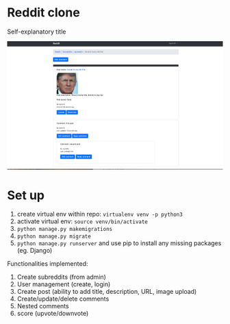 # Reddit clone
Self-explanatory title

![Homepage](static/img/screenshot.png)

# Set up
1. create virtual env within repo: `virtualenv venv -p python3`
2. activate virtual env: `source venv/bin/activate`
3. `python manage.py makemigrations`
4. `python manage.py migrate`
5. `python manage.py runserver` and use pip to install any missing packages (eg. Django)

Functionalities implemented:
1. Create subreddits (from admin)
2. User management (create, login)
3. Create post (ability to add title, description, URL, image upload)
4. Create/update/delete comments
5. Nested comments
6. score (upvote/downvote)
